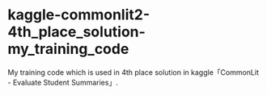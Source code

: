 # kaggle-commonlit2-4th_place_solution-my_training_code
My training code which is used in 4th place solution in kaggle「CommonLit - Evaluate Student Summaries」.
